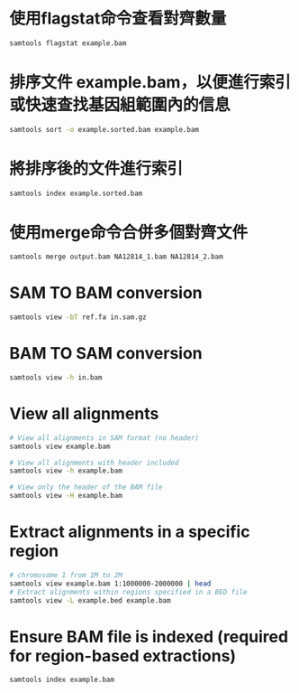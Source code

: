 # 使用flagstat命令查看對齊數量
```bash
samtools flagstat example.bam
```
# 排序文件 example.bam，以便進行索引或快速查找基因組範圍內的信息
```bash
samtools sort -o example.sorted.bam example.bam
```
# 將排序後的文件進行索引
```bash
samtools index example.sorted.bam
```
# 使用merge命令合併多個對齊文件
```bash
samtools merge output.bam NA12814_1.bam NA12814_2.bam
```
# SAM TO BAM conversion
```bash
samtools view -bT ref.fa in.sam.gz
```
# BAM TO SAM conversion
```bash
samtools view -h in.bam
```
# View all alignments
```bash
# View all alignments in SAM format (no header)
samtools view example.bam

# View all alignments with header included
samtools view -h example.bam

# View only the header of the BAM file
samtools view -H example.bam
```
# Extract alignments in a specific region
```bash
# chromosome 1 from 1M to 2M
samtools view example.bam 1:1000000-2000000 | head
# Extract alignments within regions specified in a BED file
samtools view -L example.bed example.bam
```
# Ensure BAM file is indexed (required for region-based extractions)
```bash
samtools index example.bam
```
